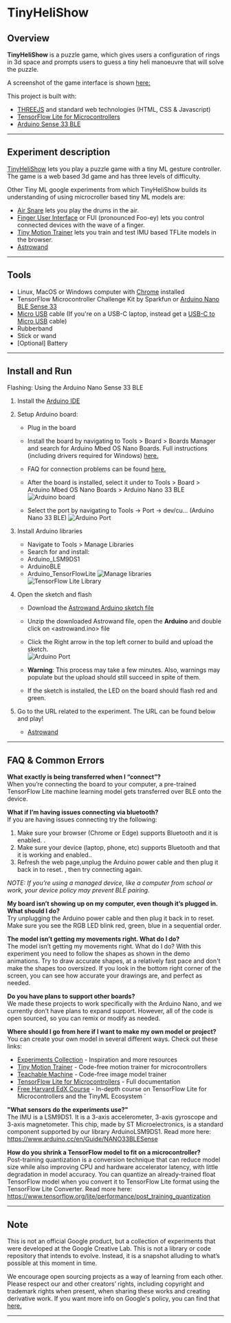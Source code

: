 
# TinyHeliShow

## Overview
**TinyHeliShow** is a puzzle game, which gives users a configuration of rings in 3d space and prompts users to guess a tiny heli manoeuvre that will solve the puzzle. 

A screenshot of the game interface is shown [here:](/readme_images/port.png)

This project is built with:
- [THREEJS](https://threejs.org/ "three") and standard web technologies (HTML, CSS & Javascript) 
- [TensorFlow Lite for Microcontrollers](https://www.tensorflow.org/lite/microcontrollers "TFL4M")
- [Arduino Sense 33 BLE](https://store.arduino.cc/usa/nano-33-ble-sense "Arduino Store")  
----

## Experiment description
 [TinyHeliShow](https://experiments.withgoogle.com/astrowand "Astrowand Google Experiment") lets you play a puzzle game with a tiny ML gesture controller. The game is a web based 3d game and has three levels of difficulty. 
 

Other Tiny ML google experiments from which TinyHeliShow builds its understanding of using microcroller based tiny ML models are:

- [Air Snare](https://experiments.withgoogle.com/air-snare "Air Snare Google Experiment") lets you play the drums in the air.
- [Finger User Interface](https://experiments.withgoogle.com/finger-user-interface "FUI Google Experiment") or FUI (pronounced Foo-ey) lets you control connected devices with the wave of a finger.
- [Tiny Motion Trainer](https://experiments.withgoogle.com/tiny-motion-trainer "Tiny Motion Trainer") lets you train and test IMU based TFLite models in the browser.
- [Astrowand](https://experiments.withgoogle.com/astrowand "Astrowand") 

----

## Tools

- Linux, MacOS or Windows computer with [Chrome](https://www.google.com/chrome/?brand=WHAR&geo=US&gclid=Cj0KCQjw9_mDBhCGARIsAN3PaFNRBCVUxmhR1QPA2LHaoELEr9yc1KkSNQ-Jc9KVZd8Sq2ux5gR6mJsaAm_6EALw_wcB&gclsrc=aw.ds "Chrome") installed
- TensorFlow Microcontroller Challenge Kit by Sparkfun or [Arduino Nano BLE Sense 33](https://store.arduino.cc/usa/nano-33-ble-sense "Arduino Nano")
- [Micro USB](https://www.google.com/search?rlz=1C5CHFA_enUS858US858&sxsrf=ALeKk01CbJTvQbYgX6arJbsjcRVmv-3-RQ:1584929968297&q=Micro+USB+cable&spell=1&sa=X&ved=2ahUKEwjl8IOexK_oAhXDqZ4KHZ0mCmcQBSgAegQIDhAn&biw=1680&bih=832 "Micro USB") cable (If you're on a USB-C laptop, instead get a [USB-C to Micro USB](https://www.google.com/search?&q=USB-C+to+Micro+USB+cable "USB-C to Micro USB") cable)
- Rubberband
- Stick or wand
- [Optional] Battery

----

## Install and Run

Flashing: Using the Arduino Nano Sense 33 BLE

1. Install the [Arduino IDE ](https://www.arduino.cc/en/software "Arduino IDE")


2. Setup Arduino board:
    -  Plug in the board
    - Install the board by navigating to Tools > Board > Boards Manager and search for  Arduino Mbed OS Nano Boards. Full instructions (including drivers required for Windows) [here.](https://www.arduino.cc/en/Guide/NANO33BLESense/ "Arduino Guide")
    - FAQ for connection problems can be found [here.](https://github.com/tinyMLx/appendix/blob/main/ArduinoFAQ.md "Arduino Guide") 
    - After the board is installed, select it under to Tools > Board >  Arduino Mbed OS Nano Boards > Arduino Nano 33 BLE
![Arduino board](/readme_images/board.png)

    - Select the port by navigating to Tools -> Port -> dev/cu... (Arduino Nano 33 BLE)
![Arduino Port](/readme_images/port.png)


3. Install Arduino libraries 
    -  Navigate to Tools > Manage Libraries
    - Search for and install:
    - Arduino_LSM9DS1
    - ArduinoBLE
    - Arduino_TensorFlowLite
![Manage libraries](/readme_images/library.png)
![TensorFlow Lite Library](/readme_images/tflib.png)

4. Open the sketch and flash
    - Download the  [Astrowand Arduino sketch file](https://experiments.withgoogle.com/astrowand/view/astrowand-arduino-sketch-v002.zip "file")
    - Unzip the downloaded Astrowand file, open the **Arduino** <folder> and double click on <astrowand.ino> file
    - Click the Right arrow in the top left corner to build and upload the sketch.  
![Arduino Port](/readme_images/buttons.png)

    - **Warning**: This process may take a few minutes. Also, warnings may populate but the upload should still succeed in spite of them.
    - If the sketch is installed, the LED on the board should flash red and green. 


5. Go to the URL related to the experiment. The URL can be found below and play!
    - [Astrowand](https://experiments.withgoogle.com/astrowand/view "Astrowand")

----

## FAQ & Common Errors

**What exactly is being transferred when I “connect”?**<br/>
When you’re connecting the board to your computer, a pre-trained TensorFlow Lite machine learning model gets transferred over BLE onto the device.

**What if I’m having issues connecting via bluetooth?**<br/>
If you are having issues connecting try the following: 
1. Make sure your browser (Chrome or Edge) supports Bluetooth and it is enabled. . 
2. Make sure your device (laptop, phone, etc) supports Bluetooth and that it is working and enabled..
3. Refresh the web page,unplug the Arduino power cable and then plug it back in to reset.  , then try connecting again.

*NOTE: If you’re using a managed device, like a computer from school or work, your device policy may prevent BLE pairing.*

**My board isn’t showing up on my computer, even though it’s plugged in. What should I do?**<br/>
Try unplugging the Arduino power cable and then plug it back in to reset. Make sure you see the RGB LED blink red, green, blue in a sequential order.

**The model isn’t getting my movements right. What do I do?**<br/>
The model isn’t getting my movements right. What do I do? With this experiment you need to follow the shapes as shown in the demo animations. Try to draw accurate shapes, at a relatively fast pace and don't make the shapes too oversized. If you look in the bottom right corner of the screen, you can see how accurate your drawings are, and perfect as needed.

**Do you have plans to support other boards?**<br/>
We made these projects to work specifically with the Arduino Nano, and we currently don’t have plans to expand support. However, all of the code is open sourced, so you can remix or modify as needed. 

**Where should I go from here if I want to make my own model or project?**<br/>
You can create your own model in several different ways. Check out these links: 

- [Experiments Collection](https://experiments.withgoogle.com/ "Experiments Collection") - Inspiration and more resources
- [Tiny Motion Trainer](https://experiments.withgoogle.com/tiny-motion-trainer/view "Tiny Motion Trainer") - Code-free motion trainer for microcontrollers
- [Teachable Machine](https://teachablemachine.withgoogle.com/ "Teachable Machine") - Code-free image model trainer
- [TensorFlow Lite for Microcontrollers](https://www.tensorflow.org/lite/microcontrollers "TensorFlow Lite for Microcontrollers") - Full documentation 
- [Free Harvard EdX Course](https://www.edx.org/professional-certificate/harvardx-tiny-machine-learning "Harvard X Course")  - In-depth course on TensorFlow Lite for Microcontrollers and the TinyML Ecosystem `

**"What sensors do the experiments use?"**<br/>
The IMU is a LSM9DS1. It is a 3-axis accelerometer, 3-axis gyroscope and 3-axis magnetometer. This chip, made by ST Microelectronics, is a standard component supported by our library ArduinoLSM9DS1. Read more here: https://www.arduino.cc/en/Guide/NANO33BLESense

**How do you shrink a TensorFlow model to fit on a microcontroller?**<br/>
Post-training quantization is a conversion technique that can reduce model size while also improving CPU and hardware accelerator latency, with little degradation in model accuracy. You can quantize an already-trained float TensorFlow model when you convert it to TensorFlow Lite format using the TensorFlow Lite Converter. Read more here: https://www.tensorflow.org/lite/performance/post_training_quantization


----

## Note

This is not an official Google product, but a collection of experiments that were developed at the Google Creative Lab. This is not a library or code repository that intends to evolve. Instead, it is a snapshot alluding to what’s possible at this moment in time.

We encourage open sourcing projects as a way of learning from each other. Please respect our and other creators’ rights, including copyright and trademark rights when present, when sharing these works and creating derivative work. If you want more info on Google's policy, you can find that [here.](https://about.google/brand-resource-center/ "Google Brand Resource Center")

----


